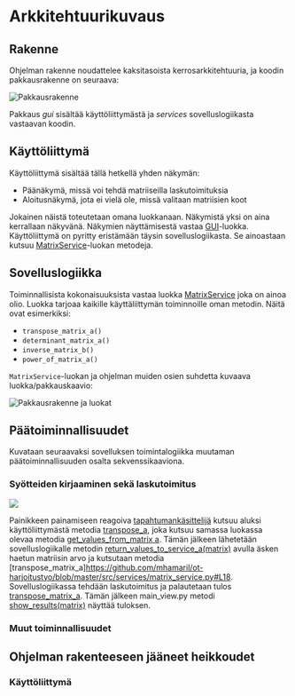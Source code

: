 # Arkkitehtuurikuvaus

## Rakenne

Ohjelman rakenne noudattelee kaksitasoista kerrosarkkitehtuuria, ja koodin pakkausrakenne on seuraava:

![Pakkausrakenne](./kuvat/arkkitehtuuri-pakkaus.png)

Pakkaus _gui_ sisältää käyttöliittymästä ja _services_ sovelluslogiikasta vastaavan koodin.

## Käyttöliittymä

Käyttöliittymä sisältää tällä hetkellä yhden näkymän:

- Päänäkymä, missä voi tehdä matriiseilla laskutoimituksia
- Aloitusnäkymä, jota ei vielä ole, missä valitaan matriisien koot

Jokainen näistä toteutetaan omana luokkanaan. Näkymistä yksi on aina kerrallaan näkyvänä. Näkymien näyttämisestä vastaa [GUI](../src/gui/gui.py)-luokka. Käyttöliittymä on pyritty eristämään täysin sovelluslogiikasta. Se ainoastaan kutsuu [MatrixService](../src/services/matrix_service.py)-luokan metodeja.

## Sovelluslogiikka

Toiminnallisista kokonaisuuksista vastaa luokka [MatrixService](../src/services/matrix_service.py) joka on ainoa olio. Luokka tarjoaa kaikille käyttäliittymän toiminnoille oman metodin. Näitä ovat esimerkiksi:

- `transpose_matrix_a()`
- `determinant_matrix_a()`
- `inverse_matrix_b()`
- `power_of_matrix_a()`

`MatrixService`-luokan ja ohjelman muiden osien suhdetta kuvaava luokka/pakkauskaavio:

![Pakkausrakenne ja luokat](./kuvat/arkkitehtuuri-pakkaus-luokat.png)

## Päätoiminnallisuudet

Kuvataan seuraavaksi sovelluksen toimintalogiikka muutaman päätoiminnallisuuden osalta sekvenssikaaviona.

### Syötteiden kirjaaminen sekä laskutoimitus

![](./kuvat/sekvenssi-kirjautuminen.png)

Painikkeen painamiseen reagoiva [tapahtumankäsittelijä](../src/gui/main_view.py#L90) kutsuu aluksi käyttöliittymästä metodia [transpose_a](https://github.com/mhamaril/ot-harjoitustyo/blob/master/src/gui/main_view.py#L165), joka kutsuu samassa luokassa olevaa metodia [get_values_from_matrix a](https://github.com/mhamaril/ot-harjoitustyo/blob/master/src/gui/main_view.py#L288). Tämän jälkeen lähetetään sovelluslogiikalle metodin [return_values_to_service_a(matrix)](https://github.com/mhamaril/ot-harjoitustyo/blob/master/src/services/matrix_service.py#L10) avulla äsken haetun matriisin arvo ja kutsutaan metodia [transpose_matrix_a]https://github.com/mhamaril/ot-harjoitustyo/blob/master/src/services/matrix_service.py#L18. Sovelluslogiikassa tehdään laskutoimitus ja palautetaan tulos [transpose_matrix_a](https://github.com/mhamaril/ot-harjoitustyo/blob/master/src/services/matrix_service.py#L19). Tämän jälkeen main_view.py metodi [show_results(matrix)](https://github.com/mhamaril/ot-harjoitustyo/blob/master/src/gui/main_view.py#L311) näyttää tuloksen.

### Muut toiminnallisuudet

## Ohjelman rakenteeseen jääneet heikkoudet

### Käyttöliittymä
